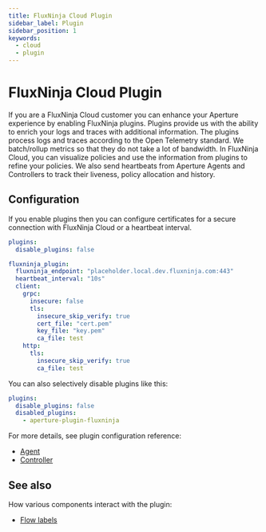 ```yaml
---
title: FluxNinja Cloud Plugin
sidebar_label: Plugin
sidebar_position: 1
keywords:
  - cloud
  - plugin
---
```


# FluxNinja Cloud Plugin

If you are a FluxNinja Cloud customer you can enhance your Aperture experience
by enabling FluxNinja plugins. Plugins provide us with the ability to enrich
your logs and traces with additional information. The plugins process logs and
traces according to the Open Telemetry standard. We batch/rollup metrics so that
they do not take a lot of bandwidth. In FluxNinja Cloud, you can visualize
policies and use the information from plugins to refine your policies. We also
send heartbeats from Aperture Agents and Controllers to track their liveness,
policy allocation and history.

## Configuration

If you enable plugins then you can configure certificates for a secure
connection with FluxNinja Cloud or a heartbeat interval.

```yaml
plugins:
  disable_plugins: false

fluxninja_plugin:
  fluxninja_endpoint: "placeholder.local.dev.fluxninja.com:443"
  heartbeat_interval: "10s"
  client:
    grpc:
      insecure: false
      tls:
        insecure_skip_verify: true
        cert_file: "cert.pem"
        key_file: "key.pem"
        ca_file: test
    http:
      tls:
        insecure_skip_verify: true
        ca_file: test
```

You can also selectively disable plugins like this:

```yaml
plugins:
  disable_plugins: false
  disabled_plugins:
    - aperture-plugin-fluxninja
```

For more details, see plugin configuration reference:

- [Agent](/references/configuration/agent.md#plugins)
- [Controller](/references/configuration/controller.md#plugins)

## See also

How various components interact with the plugin:

- [Flow labels](/concepts/flow-control/flow-label.md#plugin)
